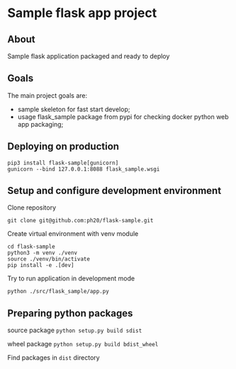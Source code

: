 # Sample flask app project

## About
Sample flask application packaged and ready to deploy

## Goals
The main project goals are:
- sample skeleton for fast start develop;
- usage flask_sample package from pypi for checking docker python web app packaging;

## Deploying on production
```
pip3 install flask-sample[gunicorn]
gunicorn --bind 127.0.0.1:8088 flask_sample.wsgi
```

## Setup and configure development environment
Clone repository
```
git clone git@github.com:ph20/flask-sample.git
```

Create virtual environment with venv module
```
cd flask-sample
python3 -m venv ./venv
source ./venv/bin/activate
pip install -e .[dev]
```
Try to run application in development mode

```python ./src/flask_sample/app.py```

## Preparing python packages
source package ```python setup.py build sdist```

wheel package ```python setup.py build bdist_wheel```

Find packages in `dist` directory
